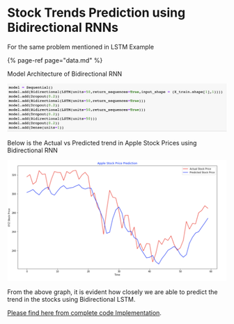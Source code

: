 # Stock Trends Prediction using Bidirectional RNNs

For the same problem mentioned in LSTM Example

{% page-ref page="data.md" %}

Model Architecture of Bidirectional RNN

![](../.gitbook/assets/screenshot-2020-04-24-at-10.36.25.png)

Below is the Actual vs Predicted trend in Apple Stock Prices using Bidirectional RNN

![](../.gitbook/assets/screenshot-2020-04-24-at-10.38.05.png)

From the above graph, it is evident how closely we are able to predict the trend in the stocks using Bidirectional LSTM.

[Please find here from complete code Implementation](https://github.com/ikyath/RNN_Introduction_Fundamentals/blob/master/StockPrediction_Bidirectional.ipynb).


